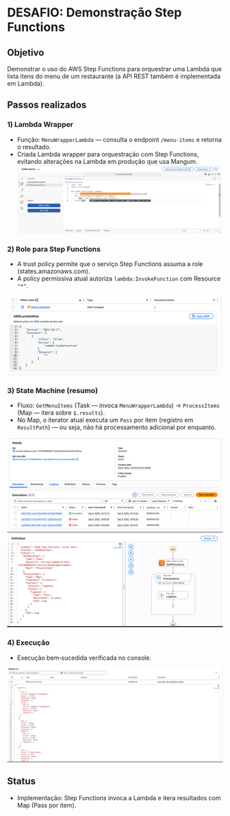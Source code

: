 
# DESAFIO: Demonstração Step Functions

## Objetivo
Demonstrar o uso do AWS Step Functions para orquestrar uma Lambda que lista itens do menu de um restaurante (a API REST também é implementada em Lambda).

## Passos realizados

### 1) Lambda Wrapper
- Função: `MenuWrapperLambda` — consulta o endpoint `/menu-items` e retorna o resultado.
- Criada Lambda wrapper para orquestração com Step Functions, evitando alterações na Lambda em produção que usa Mangum.
![alt text](./images/wrapperLambda.png.png)



### 2) Role para Step Functions
- A trust policy permite que o serviço Step Functions assuma a role (states.amazonaws.com).
- A policy permissiva atual autoriza `lambda:InvokeFunction` com Resource `"*"`.

![alt text](./images/LambdaRole.png)

### 3) State Machine (resumo)
- Fluxo: `GetMenuItems` (Task — invoca `MenuWrapperLambda`) → `ProcessItems` (Map — itera sobre `$.results`).
- No Map, o iterator atual executa um `Pass` por item (registro em `ResultPath`) — ou seja, não há processamento adicional por enquanto.

![alt text](./images/DemoListMenuMachine.png)
![alt text](./images/jsonStateMachine.png)

### 4) Execução
- Execução bem‑sucedida verificada no console.

![alt text](./images/executionSuccededStepFunction.png)


## Status
- Implementação: Step Functions invoca a Lambda e itera resultados com Map (Pass por item).